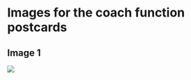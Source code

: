 # Images for the coach function postcards


## Image 1
![](https://cdn.midjourney.com/30da7a55-3d7f-41fc-a794-dcd305df1e77/0_1.webp)
